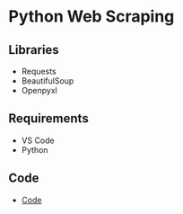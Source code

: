 # Python Web Scraping 

























## Libraries
* Requests
* BeautifulSoup
* Openpyxl


## Requirements
* VS Code
* Python

## Code
* [Code]()


